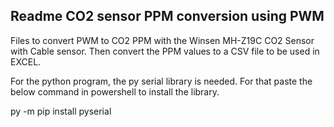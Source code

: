 ## Readme CO2 sensor PPM conversion using PWM

Files to convert PWM to CO2 PPM with the Winsen MH-Z19C CO2 Sensor with Cable sensor. Then convert the PPM values to a CSV file to be used in EXCEL.

For the python program, the py serial library is needed. For that paste the below command in powershell to install the library.

py -m pip install pyserial
